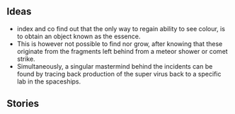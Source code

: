 ## Ideas

- index and co find out that the only way to regain ability to see colour, is to obtain an object known as the essence. 
- This is however not possible to find nor grow, after knowing that these originate from the fragments left behind from a meteor shower or comet strike. 
- Simultaneously, a singular mastermind behind the incidents can be found by tracing back production of the super virus back to a specific lab in the spaceships.

## Stories

